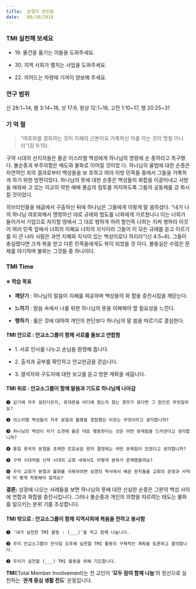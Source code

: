 ```yaml
---
title:  분열의 원인들
date:   06/10/2018
---
```


### TMI 실천해 보세요

- 19\. 물건을 옮기는 이들을 도와주세요.

- 30\. 지역 사회가 펼치는 사업을 도와주세요.

- 22\. 끼어드는 차량에 기꺼이 양보해 주세요.

### 연구 범위

신 28:1~14, 렘 3:14~18, 삿 17:6, 왕상 12:1~16, 고전 1:10~17, 행 20:25~31

### 기 억 절

> <p></p>
> “여호와를 경외하는 것이 지혜의 근본이요 거룩하신 자를 아는 것이 명철
> 이니라”(잠 9:10).

구약 시대의 선지자들은 줄곧 이스라엘 백성에게 하나님의 명령에 순
종하라고 촉구했다. 불순종과 부주의함은 배도와 불화로 이어질 것이었
다. 하나님의 율법에 대한 순종은 자연적인 죄의 결과로부터 백성들을 보
호하고 여러 이방 민족들 중에서 그들을 거룩하게 하기 위한 방편이었다.
하나님의 뜻에 대한 순종은 백성들의 화합을 이끌어내고 사방을 에워싸
고 있는 이교의 악한 예배 풍습의 침투를 저지하도록 그들의 공동체를 강
화시킬 것이었다.

히브리인들을 애굽에서 구출하신 뒤에 하나님은 그들에게 이렇게 말
씀하셨다. “내가 나의 하나님 여호와께서 명령하신 대로 규례와 법도를
너희에게 가르쳤나니 이는 너희가 들어가서 기업으로 차지할 땅에서 그
대로 행하게 하려 함인즉 너희는 지켜 행하라 이것이 여러 민족 앞에서
너희의 지혜요 너희의 지식이라 그들이 이 모든 규례를 듣고 이르기를 이
큰 나라 사람은 과연 지혜와 지식이 있는 백성이로다 하리라”(신 4:5~6).
그들이 충실했다면 크게 복을 받고 다른 민족들에게도 복이 되었을 것
이다. 불충실은 수많은 문제를 야기하며 불화는 그것들 중 하나이다.

### TMI Time

#### ※ 학습 목표

- **깨닫기** : 하나님의 말씀이 지혜를 제공하며 백성들의 화
합을 증진시킴을 깨닫는다.

- **느끼기** : 말씀 속에서 나를 위한 하나님의 뜻을 이해해야
할 필요성을 느낀다.

- **행하기** : 옳은 것에 대하여 개인의 판단보다 하나님의 말
씀을 따르기로 결심한다.

#### TMI 안으로 : 안교소그룹이 함께 서로를 돌보고 연합함

- 1\. 서로 인사를 나누고
      손님을 환영해 줍니다.
      
- 2\. 출석과 공부를 확인하고
      안교헌금을 걷습니다.

- 3\. 결석자와 구도자에
      대한 보고를 듣고
      방문 계획을 세웁니다.

#### TMI 위로 : 안교소그룹이 함께 말씀과 기도로 하나님께 나아감

`➊ 감기에 자주 걸린다든지, 휴대폰을 어디에 뒀는지 찾는 경우가 잦다면 그 원인은 무엇일까요?`

`➋ 이스라엘 백성들이 자주 분열과 불행을 경험했던 이유는 무엇이라고 생각합니까?`

`➌ 하나님의 백성이 자기 소견에 옳은 대로 행동한다는 것은 어떤 문제점을 드러낸다고 생각합니까?`

`➍ 통일 왕국의 분열을 초래한 르호보암 왕의 결정에는 어떤 문제점이 있었다고 생각합니까?`

`➎ 구약 시대처럼 신약 시대의 교회 내에서도 어떻게 분파가 존재했을까요?`

`➏ 우리 교회가 분열과 불화를 극복하려면 성경의 역사에서 배운 원칙들을 교회의 운영과 사역에 어
떻게 적용해야 할까요?`

**결론:** 성경에 나오는 사례들을 보면 하나님의 뜻에 대한 신실한 순종은 그분의 백성 사이에 연합과
화합을 증진시킵니다. 그러나 불순종과 개인의 의향을 따르려는 태도는 불화를 일으키는 분위
기를 조성합니다.

#### TMI 밖으로 : 안교소그룹이 함께 지역사회에 복음을 전하고 봉사함

`➊ ‘내가 실천한 TMI 활동 : (___)’을 적고 함께 나눕니다.`

`➋ 우리 안교소그룹이 안식일 오후에 실천할 TMI 활동의 구체적인 계획을 토론하고 결의합니다.`

`➌ 우리가 실천할 (___) TMI 활동을 위해 기도합니다.`

**TMI**(Total Member Involvement)는 전 교인이 ‘**모두 참여 함께 나눔**’의 정신으로 실천하는 ‘**관계 중심 생활 전도**’ 운동입니다.